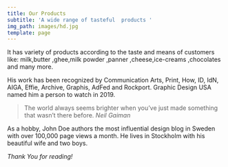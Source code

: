```yaml
---
title: Our Products
subtitle: 'A wide range of tasteful  products '
img_path: images/hd.jpg
template: page
---
```

It has variety of products according to the taste and means of customers like: milk,butter ,ghee,milk powder ,panner ,cheese,ice-creams ,chocolates and many more.


His work has been recognized by Communication Arts, Print, How, ID, IdN, AIGA, Effie, Archive, Graphis, AdFed and Rockport. Graphic Design USA named him a person to watch in 2019.

>The world always seems brighter when you’ve just made something that wasn’t there before. <cite>Neil Gaiman</cite>

As a hobby, John Doe authors the most influential design blog in Sweden with over 100,000 page views a month. He lives in Stockholm with his beautiful wife and two boys.

*Thank You for reading!*
